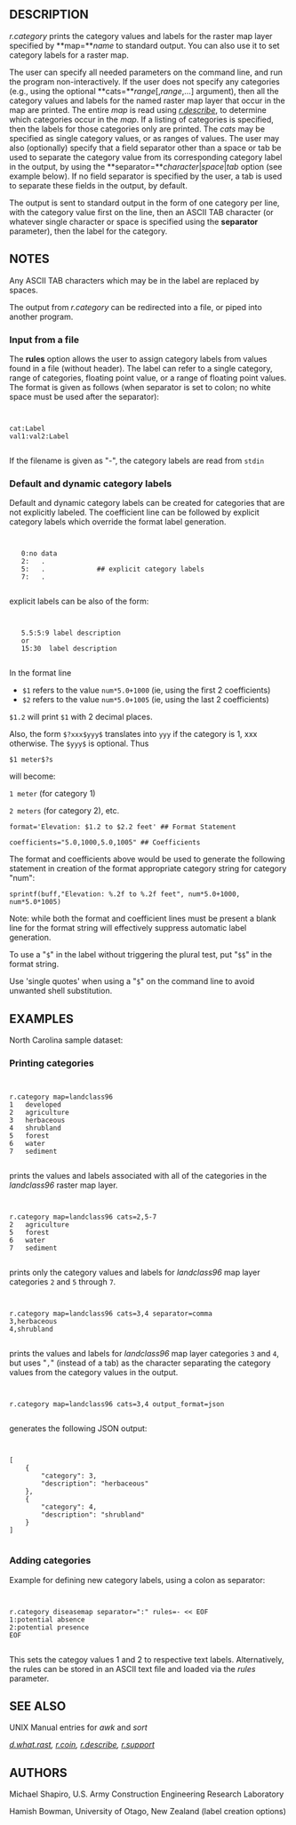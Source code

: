 
## DESCRIPTION

*r.category* prints the category values and labels for the raster map
layer specified by **map=***name* to standard output. You can also
use it to set category labels for a raster map.

The user can specify all needed parameters on the command line, and run the
program non-interactively. If the user does not specify any categories
(e.g., using the optional **cats=***range*[,*range*,...]
argument), then all the category values and labels for the named raster map
layer that occur in the map are printed. The entire *map* is read
using *[r.describe](r.describe.html)*, to determine which
categories occur in the *map*. If a listing of categories is
specified, then the labels for those categories only are printed. The
*cats* may be specified as single category values, or as ranges of
values. The user may also (optionally) specify that a field separator other
than a space or tab be used to separate the category value from its
corresponding category label in the output, by using the
**separator=***character*|*space*|*tab* option (see example
below). If no field separator is specified by the user, a tab is used to
separate these fields in the output, by default.

The output is sent to standard output in the form of one category per line,
with the category value first on the line, then an ASCII TAB character (or
whatever single character or space is specified using the **separator**
parameter), then the label for the category.

## NOTES

Any ASCII TAB characters which may be in the label are replaced by spaces.

The output from *r.category* can be redirected into a file, or piped into
another program.

### Input from a file

The **rules** option allows the user to assign category labels from values
found in a file (without header). The label can refer to a single category, range of
categories, floating point value, or a range of floating point values.
The format is given as follows (when separator is set to colon; no white space
must be used after the separator):

```


cat:Label
val1:val2:Label


```

If the filename is given as "-", the category labels are read from `stdin`

### Default and dynamic category labels

Default and dynamic category labels can be created for categories that
are not explicitly labeled.
The coefficient line can be followed by explicit category labels
which override the format label generation.

```


   0:no data
   2:   .
   5:   .             ## explicit category labels
   7:   .


```

explicit labels can be also of the form:

```


   5.5:5:9 label description
   or
   15:30  label description


```

In the format line

* `$1` refers to the value `num*5.0+1000` (ie, using the first 2 coefficients)
* `$2` refers to the value `num*5.0+1005` (ie, using the last 2 coefficients)

`$1.2` will print `$1` with 2 decimal places.

Also, the form `$?xxx$yyy$` translates into `yyy` if the category is 1, xxx
otherwise. The `$yyy$` is optional. Thus

`$1 meter$?s`

will become:

`1 meter` (for category 1)

`2 meters` (for category 2), etc.

`format='Elevation: $1.2 to $2.2 feet' ## Format Statement`

`coefficients="5.0,1000,5.0,1005" ## Coefficients`

The format and coefficients above would be used to generate the
following statement in creation of the format appropriate category
string for category "num":

`sprintf(buff,"Elevation: %.2f to %.2f feet", num*5.0+1000, num*5.0*1005)`

Note: while both the format and coefficient lines must be present
a blank line for the format string will effectively suppress
automatic label generation.

To use a "`$`" in the label without triggering the plural test,
put "`$$`" in the format string.

Use 'single quotes' when using a "`$`" on the command line to
avoid unwanted shell substitution.

## EXAMPLES

North Carolina sample dataset:

### Printing categories

```


r.category map=landclass96
1   developed
2   agriculture
3   herbaceous
4   shrubland
5   forest
6   water
7   sediment


```

prints the values and labels associated with all of the categories in the
*landclass96* raster map layer.

```


r.category map=landclass96 cats=2,5-7
2   agriculture
5   forest
6   water
7   sediment


```

prints only the category values and labels for *landclass96* map layer
categories `2` and `5` through `7`.

```


r.category map=landclass96 cats=3,4 separator=comma
3,herbaceous
4,shrubland


```

prints the values and labels for *landclass96* map layer categories
`3` and `4`, but uses "`,`" (instead of a tab)
as the character separating the category values from the category
values in the output.

```


r.category map=landclass96 cats=3,4 output_format=json


```

generates the following JSON output:

```


[
    {
        "category": 3,
        "description": "herbaceous"
    },
    {
        "category": 4,
        "description": "shrubland"
    }
]


```

### Adding categories

Example for defining new category labels, using a colon as separator:

```


r.category diseasemap separator=":" rules=- << EOF
1:potential absence
2:potential presence
EOF


```

This sets the categoy values 1 and 2 to respective text labels.
Alternatively, the rules can be stored in an ASCII text file and loaded
via the *rules* parameter.

## SEE ALSO

UNIX Manual entries for *awk* and *sort*

*[d.what.rast](d.what.rast.html),
[r.coin](r.coin.html),
[r.describe](r.describe.html),
[r.support](r.support.html)*

## AUTHORS

Michael Shapiro, U.S. Army Construction Engineering Research Laboratory

Hamish Bowman, University of Otago, New Zealand (label creation options)
